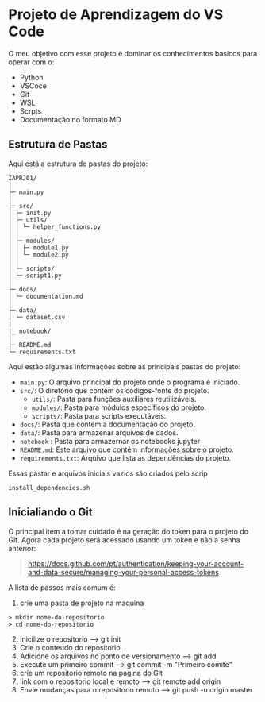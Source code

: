  
# Projeto de Aprendizagem do VS Code

O meu objetivo com esse projeto é dominar os conhecimentos basicos para operar com o:
- Python
- VSCoce
- Git
- WSL
- Scrpts
- Documentação no formato MD

## Estrutura de Pastas

Aqui está a estrutura de pastas do projeto:
```
IAPRJ01/
│
├─ main.py
│
├─ src/
│ ├─ init.py
│ ├─ utils/
│ │ └─ helper_functions.py
│ │
│ ├─ modules/
│ │ ├─ module1.py
│ │ └─ module2.py
│ │
│ └─ scripts/
│ └─ script1.py
│
├─ docs/
│ └─ documentation.md
│
├─ data/
│ └─ dataset.csv
|
|_ notebook/
│
├─ README.md
└─ requirements.txt
```

Aqui estão algumas informações sobre as principais pastas do projeto:

- `main.py`: O arquivo principal do projeto onde o programa é iniciado.
- `src/`: O diretório que contém os códigos-fonte do projeto.
  - `utils/`: Pasta para funções auxiliares reutilizáveis.
  - `modules/`: Pasta para módulos específicos do projeto.
  - `scripts/`: Pasta para scripts executáveis.
- `docs/`: Pasta que contém a documentação do projeto.
- `data/`: Pasta para armazenar arquivos de dados.
- `notebook` : Pasta para armazernar os notebooks jupyter
- `README.md`: Este arquivo que contém informações sobre o projeto.
- `requirements.txt`: Arquivo que lista as dependências do projeto.

Essas pastar e arquivos iniciais vazios são criados pelo scrip

```install_dependencies.sh```

## Inicialiando o Git

O principal item a tomar cuidado é na geração do token para o projeto do Git. Agora cada projeto será acessado usando um token e não a senha anterior:
> https://docs.github.com/pt/authentication/keeping-your-account-and-data-secure/managing-your-personal-access-tokens

A lista de passos mais comum é:
1. crie uma pasta de projeto na maquina
```
> mkdir nome-do-repositorio
> cd nome-do-repositorio
```
2. inicilize o repositorio --> git init
3. Crie o conteudo do repositorio
4. Adicione os arquivos no ponto de versionamento --> git add
5. Execute um primeiro commit --> git commit -m "Primeiro comite"
6. crie um repositorio remoto na pagina do Git
7. link com o repositorio local e remoto --> git remote add origin <url-do-repositorio>
8. Envie mudanças para o repositorio remoto --> git push -u origin master



